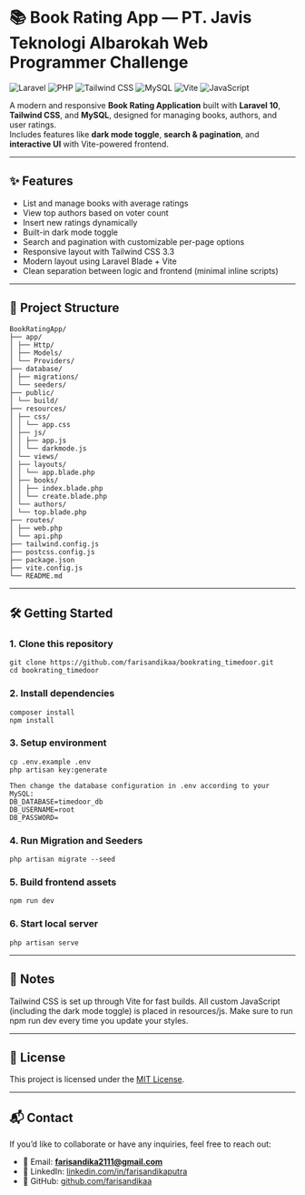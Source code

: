 # 📚 Book Rating App — PT. Javis Teknologi Albarokah Web Programmer Challenge

![Laravel](https://img.shields.io/badge/Laravel-10-FF2D20?style=flat&logo=laravel)
![PHP](https://img.shields.io/badge/PHP-8.2-777BB4?style=flat&logo=php)
![Tailwind CSS](https://img.shields.io/badge/Tailwind_CSS-3.3.3-06B6D4?style=flat&logo=tailwind-css)
![MySQL](https://img.shields.io/badge/MySQL-8.0-4479A1?style=flat&logo=mysql)
![Vite](https://img.shields.io/badge/Vite-Bundler-646CFF?style=flat&logo=vite)
![JavaScript](https://img.shields.io/badge/JavaScript-ES6-F7DF1E?style=flat&logo=javascript)

A modern and responsive **Book Rating Application** built with **Laravel 10**, **Tailwind CSS**, and **MySQL**, designed for managing books, authors, and user ratings.  
Includes features like **dark mode toggle**, **search & pagination**, and **interactive UI** with Vite-powered frontend.

---

## ✨ Features

- List and manage books with average ratings  
- View top authors based on voter count  
- Insert new ratings dynamically  
- Built-in dark mode toggle  
- Search and pagination with customizable per-page options  
- Responsive layout with Tailwind CSS 3.3  
- Modern layout using Laravel Blade + Vite  
- Clean separation between logic and frontend (minimal inline scripts) 

---

## 📂 Project Structure
```
BookRatingApp/
├── app/
│ ├── Http/
│ ├── Models/
│ └── Providers/
├── database/
│ ├── migrations/
│ └── seeders/
├── public/
│ └── build/
├── resources/
│ ├── css/
│ │ └── app.css
│ ├── js/
│ │ ├── app.js
│ │ └── darkmode.js
│ └── views/
│ ├── layouts/
│ │ └── app.blade.php
│ ├── books/
│ │ ├── index.blade.php
│ │ └── create.blade.php
│ └── authors/
│ └── top.blade.php
├── routes/
│ ├── web.php
│ └── api.php
├── tailwind.config.js
├── postcss.config.js
├── package.json
├── vite.config.js
└── README.md
```

---

## 🛠️ Getting Started

### 1. Clone this repository
```
git clone https://github.com/farisandikaa/bookrating_timedoor.git
cd bookrating_timedoor
```

### 2. Install dependencies
```
composer install
npm install
```

### 3. Setup environment
```
cp .env.example .env
php artisan key:generate

Then change the database configuration in .env according to your MySQL:
DB_DATABASE=timedoor_db
DB_USERNAME=root
DB_PASSWORD=
```

### 4. Run Migration and Seeders
```
php artisan migrate --seed
```

### 5. Build frontend assets
```
npm run dev
```

### 6. Start local server
```
php artisan serve
```
---

## 🧠 Notes
Tailwind CSS is set up through Vite for fast builds.
All custom JavaScript (including the dark mode toggle) is placed in resources/js.
Make sure to run npm run dev every time you update your styles.

---

## 📜 License
This project is licensed under the [MIT License](LICENSE).

---

## 📬 Contact
If you’d like to collaborate or have any inquiries, feel free to reach out:

- 📧 Email: **farisandika2111@gmail.com**
- 💼 LinkedIn: [linkedin.com/in/farisandikaputra](https://linkedin.com/in/farisandikaputra)
- 🐙 GitHub: [github.com/farisandikaa](https://github.com/farisandikaa)
